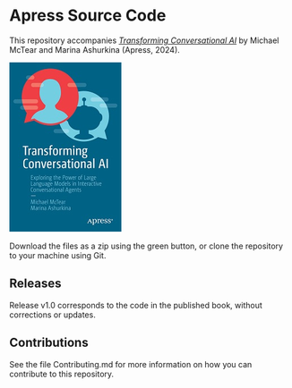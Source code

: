# Apress Source Code

This repository accompanies [*Transforming Conversational AI*](https://www.link.springer.com/book/10.1007/979-8-8688-0110-5) by Michael McTear and Marina Ashurkina (Apress, 2024).

[comment]: #cover
![Cover image](979-8-8688-0109-9.jpg)

Download the files as a zip using the green button, or clone the repository to your machine using Git.

## Releases

Release v1.0 corresponds to the code in the published book, without corrections or updates.

## Contributions

See the file Contributing.md for more information on how you can contribute to this repository.